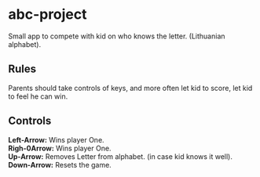 # abc-project

Small app to compete with kid on who knows the letter. (Lithuanian alphabet).

## Rules
Parents should take controls of keys, and more often let kid to score, let kid to feel he can win. 

## Controls
**Left-Arrow:** Wins player One.\
**Righ-0Arrow:** Wins player One.\
**Up-Arrow:** Removes Letter from alphabet. (in case kid knows it well).\
**Down-Arrow:** Resets the game.
